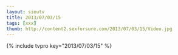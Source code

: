 ```yaml
--- 
layout: sieutv
title: 2013/07/03/15
tags: [xxx]
thumb: http://content2.sexforsure.com/2013/07/03/15/Video.jpg
---
```

{% include tvpro key="2013/07/03/15" %} 
